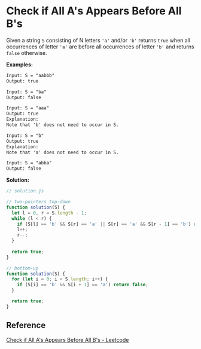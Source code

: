 # Check if All A's Appears Before All B's

Given a string `S` consisting of N letters `'a'` and/or `'b'` returns `true` when all occurrences of letter `'a'` are before all occurrences of letter `'b'` and returns `false` otherwise.

**Examples:**

```txt
Input: S = "aabbb"
Output: true

Input: S = "ba"
Output: false

Input: S = "aaa"
Output: true
Explanation:
Note that 'b' does not need to occur in S.

Input: S = "b"
Output: true
Explanation:
Note that 'a' does not need to occur in S.

Input: S = "abba"
Output: false
```

**Solution:**

```js
// solution.js

// two-pointers top-down
function solution(S) {  
  let l = 0, r = S.length - 1;
  while (l < r) {
    if (S[l] == 'b' && S[r] == 'a' || S[r] == 'a' && S[r - 1] == 'b') return false;
    l++;
    r--;
  }
  
  return true;
}

// bottom-up
function solution(S) {  
  for (let i = 0; i < S.length; i++) {
    if (S[i] == 'b' && S[i + 1] == 'a') return false;
  }

  return true;
}

```

## Reference

[Check if All A's Appears Before All B's - Leetcode](https://leetcode.com/problems/check-if-all-as-appears-before-all-bs/)

